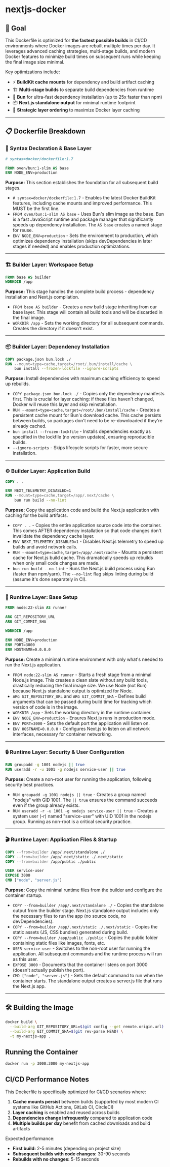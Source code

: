 # nextjs-docker

## 🎯 Goal

This Dockerfile is optimized for **the fastest possible builds** in CI/CD environments where Docker images are rebuilt multiple times per day. It leverages advanced caching strategies, multi-stage builds, and modern Docker features to minimize build times on subsequent runs while keeping the final image size minimal.

Key optimizations include:
- ⚡ **BuildKit cache mounts** for dependency and build artifact caching
- 🏗️ **Multi-stage builds** to separate build dependencies from runtime
- 🚀 **Bun** for ultra-fast dependency installation (up to 25x faster than npm)
- 📦 **Next.js standalone output** for minimal runtime footprint
- 🎯 **Strategic layer ordering** to maximize Docker layer caching

---

## 📋 Dockerfile Breakdown

### 🔧 Syntax Declaration & Base Layer

```dockerfile
# syntax=docker/dockerfile:1.7

FROM oven/bun:1-slim AS base
ENV NODE_ENV=production
```

**Purpose:** This section establishes the foundation for all subsequent build stages.

- `# syntax=docker/dockerfile:1.7` - Enables the latest Docker BuildKit features, including cache mounts and improved performance. This MUST be the first line.
- `FROM oven/bun:1-slim AS base` - Uses Bun's slim image as the base. Bun is a fast JavaScript runtime and package manager that significantly speeds up dependency installation. The `AS base` creates a named stage for reuse.
- `ENV NODE_ENV=production` - Sets the environment to production, which optimizes dependency installation (skips devDependencies in later stages if needed) and enables production optimizations.

---

### 🏗️ Builder Layer: Workspace Setup

```dockerfile
FROM base AS builder
WORKDIR /app
```

**Purpose:** This stage handles the complete build process - dependency installation and Next.js compilation.

- `FROM base AS builder` - Creates a new build stage inheriting from our base layer. This stage will contain all build tools and will be discarded in the final image.
- `WORKDIR /app` - Sets the working directory for all subsequent commands. Creates the directory if it doesn't exist.

---

### 📦 Builder Layer: Dependency Installation

```dockerfile
COPY package.json bun.lock ./
RUN --mount=type=cache,target=/root/.bun/install/cache \
    bun install --frozen-lockfile --ignore-scripts
```

**Purpose:** Install dependencies with maximum caching efficiency to speed up rebuilds.

- `COPY package.json bun.lock ./` - Copies only the dependency manifests first. This is crucial for layer caching: if these files haven't changed, Docker will reuse this layer and skip reinstallation.
- `RUN --mount=type=cache,target=/root/.bun/install/cache` - Creates a persistent cache mount for Bun's download cache. This cache persists between builds, so packages don't need to be re-downloaded if they're already cached.
- `bun install --frozen-lockfile` - Installs dependencies exactly as specified in the lockfile (no version updates), ensuring reproducible builds.
- `--ignore-scripts` - Skips lifecycle scripts for faster, more secure installation.

---

### ⚙️ Builder Layer: Application Build

```dockerfile
COPY . .

ENV NEXT_TELEMETRY_DISABLED=1
RUN --mount=type=cache,target=/app/.next/cache \
    bun run build --no-lint
```

**Purpose:** Copy the application code and build the Next.js application with caching for the build artifacts.

- `COPY . .` - Copies the entire application source code into the container. This comes AFTER dependency installation so that code changes don't invalidate the dependency cache layer.
- `ENV NEXT_TELEMETRY_DISABLED=1` - Disables Next.js telemetry to speed up builds and avoid network calls.
- `RUN --mount=type=cache,target=/app/.next/cache` - Mounts a persistent cache for Next.js build cache. This dramatically speeds up rebuilds when only small code changes are made.
- `bun run build --no-lint` - Runs the Next.js build process using Bun (faster than npm/yarn). The `--no-lint` flag skips linting during build (assume it's done separately in CI).

---

### 🚀 Runtime Layer: Base Setup

```dockerfile
FROM node:22-slim AS runner

ARG GIT_REPOSITORY_URL
ARG GIT_COMMIT_SHA

WORKDIR /app

ENV NODE_ENV=production
ENV PORT=3000
ENV HOSTNAME=0.0.0.0
```

**Purpose:** Create a minimal runtime environment with only what's needed to run the Next.js application.

- `FROM node:22-slim AS runner` - Starts a fresh stage from a minimal Node.js image. This creates a clean slate without any build tools, drastically reducing the final image size. We use Node (not Bun) because Next.js standalone output is optimized for Node.
- `ARG GIT_REPOSITORY_URL` and `ARG GIT_COMMIT_SHA` - Defines build arguments that can be passed during build time for tracking which version of code is in the image.
- `WORKDIR /app` - Sets the working directory in the runtime container.
- `ENV NODE_ENV=production` - Ensures Next.js runs in production mode.
- `ENV PORT=3000` - Sets the default port the application will listen on.
- `ENV HOSTNAME=0.0.0.0` - Configures Next.js to listen on all network interfaces, necessary for container networking.

---

### 🔒 Runtime Layer: Security & User Configuration

```dockerfile
RUN groupadd -g 1001 nodejs || true
RUN useradd -r -u 1001 -g nodejs service-user || true
```

**Purpose:** Create a non-root user for running the application, following security best practices.

- `RUN groupadd -g 1001 nodejs || true` - Creates a group named "nodejs" with GID 1001. The `|| true` ensures the command succeeds even if the group already exists.
- `RUN useradd -r -u 1001 -g nodejs service-user || true` - Creates a system user (-r) named "service-user" with UID 1001 in the nodejs group. Running as non-root is a critical security practice.

---

### 🎬 Runtime Layer: Application Files & Startup

```dockerfile
COPY --from=builder /app/.next/standalone ./
COPY --from=builder /app/.next/static ./.next/static
COPY --from=builder /app/public ./public

USER service-user
EXPOSE 3000
CMD ["node", "server.js"]
```

**Purpose:** Copy the minimal runtime files from the builder and configure the container startup.

- `COPY --from=builder /app/.next/standalone ./` - Copies the standalone output from the builder stage. Next.js standalone output includes only the necessary files to run the app (no source code, no devDependencies).
- `COPY --from=builder /app/.next/static ./.next/static` - Copies the static assets (JS, CSS bundles) generated during build.
- `COPY --from=builder /app/public ./public` - Copies the public folder containing static files like images, fonts, etc.
- `USER service-user` - Switches to the non-root user for running the application. All subsequent commands and the runtime process will run as this user.
- `EXPOSE 3000` - Documents that the container listens on port 3000 (doesn't actually publish the port).
- `CMD ["node", "server.js"]` - Sets the default command to run when the container starts. The standalone output creates a server.js file that runs the Next.js app.

---

## 🛠️ Building the Image

```bash
docker build \
  --build-arg GIT_REPOSITORY_URL=$(git config --get remote.origin.url) \
  --build-arg GIT_COMMIT_SHA=$(git rev-parse HEAD) \
  -t my-nextjs-app .
```

## Running the Container

```bash
docker run -p 3000:3000 my-nextjs-app
```

## CI/CD Performance Notes

This Dockerfile is specifically optimized for CI/CD scenarios where:

1. **Cache mounts persist** between builds (supported by most modern CI systems like GitHub Actions, GitLab CI, CircleCI)
2. **Layer caching** is enabled and reused across builds
3. **Dependencies change infrequently** compared to application code
4. **Multiple builds per day** benefit from cached downloads and build artifacts

Expected performance:
- **First build:** 2-5 minutes (depending on project size)
- **Subsequent builds with code changes:** 30-90 seconds
- **Rebuilds with no changes:** 5-15 seconds
